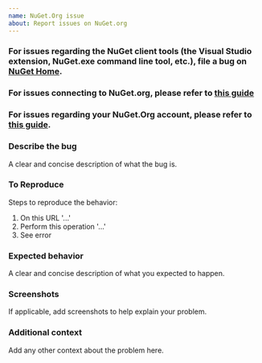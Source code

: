```yaml
---
name: NuGet.Org issue
about: Report issues on NuGet.org
---
```


### For issues regarding the NuGet client tools (the Visual Studio extension, NuGet.exe command line tool, etc.), file a bug on [NuGet Home](https://github.com/nuget/home/issues).

### For issues connecting to NuGet.org, please refer to [this guide](https://docs.microsoft.com/en-us/nuget/faqs/nuget-faq#nugetorg-not-accessible)

### For issues regarding your NuGet.Org account, please refer to [this guide](https://docs.microsoft.com/en-us/nuget/faqs/nuget-faq#nugetorg-account-management).

### Describe the bug
A clear and concise description of what the bug is.

### To Reproduce
Steps to reproduce the behavior:
1. On this URL '...'
2. Perform this operation '...'
4. See error

### Expected behavior
A clear and concise description of what you expected to happen.

### Screenshots
If applicable, add screenshots to help explain your problem.

### Additional context
Add any other context about the problem here.